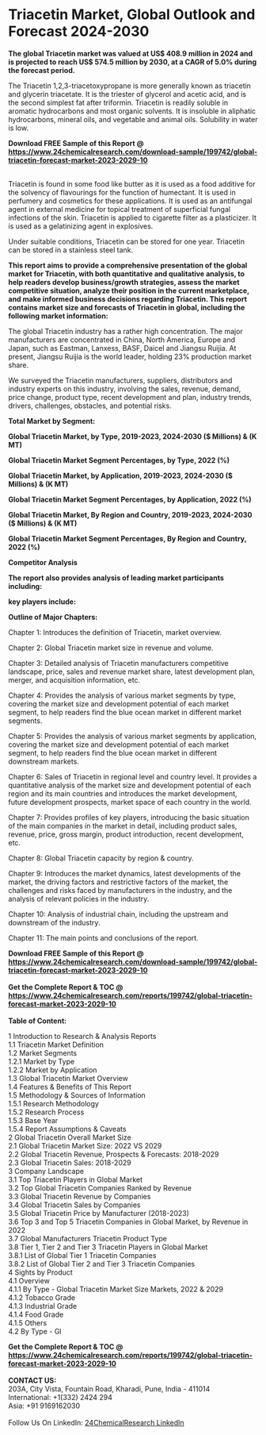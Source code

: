 <h1>Triacetin Market, Global Outlook and Forecast 2024-2030</h1><p><strong>The global Triacetin market was valued at US$ 408.9 million in 2024 and is projected to reach US$ 574.5 million by 2030, at a CAGR of 5.0% during the forecast period. </strong></p><p>
</p><p>The Triacetin 1,2,3-triacetoxypropane is more generally known as triacetin and glycerin triacetate. It is the triester of glycerol and acetic acid, and is the second simplest fat after triformin. Triacetin is readily soluble in aromatic hydrocarbons and most organic solvents. It is insoluble in aliphatic hydrocarbons, mineral oils, and vegetable and animal oils. Solubility in water is low.</p><div><b>Download FREE Sample of this Report @ 
            <a href="https://www.24chemicalresearch.com/download-sample/199742/global-triacetin-forecast-market-2023-2029-10">
            https://www.24chemicalresearch.com/download-sample/199742/global-triacetin-forecast-market-2023-2029-10</a></b></div><br><p>
</p><p>Triacetin is found in some food like butter as it is used as a food additive for the solvency of flavourings for the function of humectant. It is used in perfumery and cosmetics for these applications. It is used as an antifungal agent in external medicine for topical treatment of superficial fungal infections of the skin. Triacetin is applied to cigarette filter as a plasticizer. It is used as a gelatinizing agent in explosives.</p><p>
Under suitable conditions, Triacetin can be stored for one year. Triacetin can be stored in a stainless steel tank.</p><p>
</p><p><strong>This report aims to provide a comprehensive presentation of the global market for Triacetin, with both quantitative and qualitative analysis, to help readers develop business/growth strategies, assess the market competitive situation, analyze their position in the current marketplace, and make informed business decisions regarding Triacetin. This report contains market size and forecasts of Triacetin in global, including the following market information:</strong></p><p>
</p><p>
</p><p>The global Triacetin industry has a rather high concentration. The major manufacturers are concentrated in China, North America, Europe and Japan, such as Eastman, Lanxess, BASF, Daicel and Jiangsu Ruijia. At present, Jiangsu Ruijia is the world leader, holding 23% production market share.</p><p>
We surveyed the Triacetin manufacturers, suppliers, distributors and industry experts on this industry, involving the sales, revenue, demand, price change, product type, recent development and plan, industry trends, drivers, challenges, obstacles, and potential risks.</p><p>
<strong>Total Market by Segment:</strong></p><p>
<strong>Global Triacetin Market, by Type, 2019-2023, 2024-2030 ($ Millions) &amp; (K MT)</strong></p><p>
<strong>Global Triacetin Market Segment Percentages, by Type, 2022 (%)</strong></p><p>
</p><p>
<strong>Global Triacetin Market, by Application, 2019-2023, 2024-2030 ($ Millions) &amp; (K MT)</strong></p><p>
<strong>Global Triacetin Market Segment Percentages, by Application, 2022 (%)</strong></p><p>
</p><p>
<strong>Global Triacetin Market, By Region and Country, 2019-2023, 2024-2030 ($ Millions) &amp; (K MT)</strong></p><p>
<strong>Global Triacetin Market Segment Percentages, By Region and Country, 2022 (%)</strong></p><p>
</p><p>
<strong>Competitor Analysis</strong></p><p>
<strong>The report also provides analysis of leading market participants including:</strong></p><p>
</p><p>
<strong>key players include:</strong></p><p>
</p><p>
<strong>Outline of Major Chapters:</strong></p><p>
</p><p>Chapter 1: Introduces the definition of Triacetin, market overview.</p><p>
Chapter 2: Global Triacetin market size in revenue and volume.</p><p>
Chapter 3: Detailed analysis of Triacetin manufacturers competitive landscape, price, sales and revenue market share, latest development plan, merger, and acquisition information, etc.</p><p>
Chapter 4: Provides the analysis of various market segments by type, covering the market size and development potential of each market segment, to help readers find the blue ocean market in different market segments.</p><p>
Chapter 5: Provides the analysis of various market segments by application, covering the market size and development potential of each market segment, to help readers find the blue ocean market in different downstream markets.</p><p>
Chapter 6: Sales of Triacetin in regional level and country level. It provides a quantitative analysis of the market size and development potential of each region and its main countries and introduces the market development, future development prospects, market space of each country in the world.</p><p>
Chapter 7: Provides profiles of key players, introducing the basic situation of the main companies in the market in detail, including product sales, revenue, price, gross margin, product introduction, recent development, etc.</p><p>
Chapter 8: Global Triacetin capacity by region &amp; country.</p><p>
Chapter 9: Introduces the market dynamics, latest developments of the market, the driving factors and restrictive factors of the market, the challenges and risks faced by manufacturers in the industry, and the analysis of relevant policies in the industry.</p><p>
Chapter 10: Analysis of industrial chain, including the upstream and downstream of the industry.</p><p>
Chapter 11: The main points and conclusions of the report.</p><div><b>Download FREE Sample of this Report @ 
            <a href="https://www.24chemicalresearch.com/download-sample/199742/global-triacetin-forecast-market-2023-2029-10">
            https://www.24chemicalresearch.com/download-sample/199742/global-triacetin-forecast-market-2023-2029-10</a></b></div><br><div><b>Get the Complete Report & TOC @ 
            <a href="https://www.24chemicalresearch.com/reports/199742/global-triacetin-forecast-market-2023-2029-10">
            https://www.24chemicalresearch.com/reports/199742/global-triacetin-forecast-market-2023-2029-10</a></b></div><br>
            <b>Table of Content:</b><p>1 Introduction to Research & Analysis Reports<br />
    1.1 Triacetin Market Definition<br />
    1.2 Market Segments<br />
        1.2.1 Market by Type<br />
        1.2.2 Market by Application<br />
    1.3 Global Triacetin Market Overview<br />
    1.4 Features & Benefits of This Report<br />
    1.5 Methodology & Sources of Information<br />
        1.5.1 Research Methodology<br />
        1.5.2 Research Process<br />
        1.5.3 Base Year<br />
        1.5.4 Report Assumptions & Caveats<br />
2 Global Triacetin Overall Market Size<br />
    2.1 Global Triacetin Market Size: 2022 VS 2029<br />
    2.2 Global Triacetin Revenue, Prospects & Forecasts: 2018-2029<br />
    2.3 Global Triacetin Sales: 2018-2029<br />
3 Company Landscape<br />
    3.1 Top Triacetin Players in Global Market<br />
    3.2 Top Global Triacetin Companies Ranked by Revenue<br />
    3.3 Global Triacetin Revenue by Companies<br />
    3.4 Global Triacetin Sales by Companies<br />
    3.5 Global Triacetin Price by Manufacturer (2018-2023)<br />
    3.6 Top 3 and Top 5 Triacetin Companies in Global Market, by Revenue in 2022<br />
    3.7 Global Manufacturers Triacetin Product Type<br />
    3.8 Tier 1, Tier 2 and Tier 3 Triacetin Players in Global Market<br />
        3.8.1 List of Global Tier 1 Triacetin Companies<br />
        3.8.2 List of Global Tier 2 and Tier 3 Triacetin Companies<br />
4 Sights by Product<br />
    4.1 Overview<br />
        4.1.1 By Type - Global Triacetin Market Size Markets, 2022 & 2029<br />
        4.1.2 Tobacco Grade<br />
        4.1.3 Industrial Grade<br />
        4.1.4 Food Grade<br />
        4.1.5 Others<br />
    4.2 By Type - Gl</p><div><b>Get the Complete Report & TOC @ 
            <a href="https://www.24chemicalresearch.com/reports/199742/global-triacetin-forecast-market-2023-2029-10">
            https://www.24chemicalresearch.com/reports/199742/global-triacetin-forecast-market-2023-2029-10</a></b></div><br><b>CONTACT US:</b><br>
            203A, City Vista, Fountain Road, Kharadi, Pune, India - 411014<br>
            International: +1(332) 2424 294<br>
            Asia: +91 9169162030 <br><br>
            Follow Us On LinkedIn: <a href="https://www.linkedin.com/company/24chemicalresearch/">24ChemicalResearch LinkedIn</a>